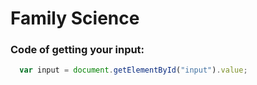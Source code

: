 # Family Science
### Code of getting your input:
```javascript
  var input = document.getElementById("input").value;
```
